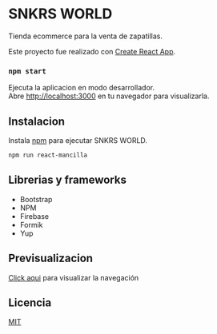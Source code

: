 # SNKRS WORLD

Tienda ecommerce para la venta de zapatillas.

Este proyecto fue realizado con [Create React App](https://github.com/facebook/create-react-app).


### `npm start`

Ejecuta la aplicacion en modo desarrollador.\
Abre [http://localhost:3000](http://localhost:3000) en tu navegador para visualizarla.



## Instalacion

Instala [npm](https://www.npmjs.com/) para ejecutar SNKRS WORLD.

```bash
npm run react-mancilla
```

## Librerias y frameworks

- Bootstrap
- NPM
- Firebase
- Formik
- Yup


## Previsualizacion


[Click aqui](https://www.loom.com/share/f4349c3a2c86422e922caacd013be45b) para visualizar la navegación


## Licencia
[MIT](https://choosealicense.com/licenses/mit/)
